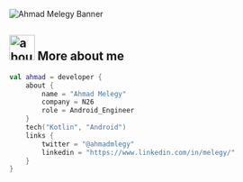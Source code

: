 ![Ahmad Melegy Banner](https://raw.github.com/mlegy/mlegy/main/github.png)

## <img width="45" alt="about" src="https://raw.github.com/mlegy/mlegy/main/about.png"> More about me
```kotlin
val ahmad = developer {
    about {
        name = "Ahmad Melegy"
        company = N26
        role = Android_Engineer
    }
    tech("Kotlin", "Android")
    links {
        twitter = "@ahmadmlegy"
        linkedin = "https://www.linkedin.com/in/melegy/"
    }
}
```
